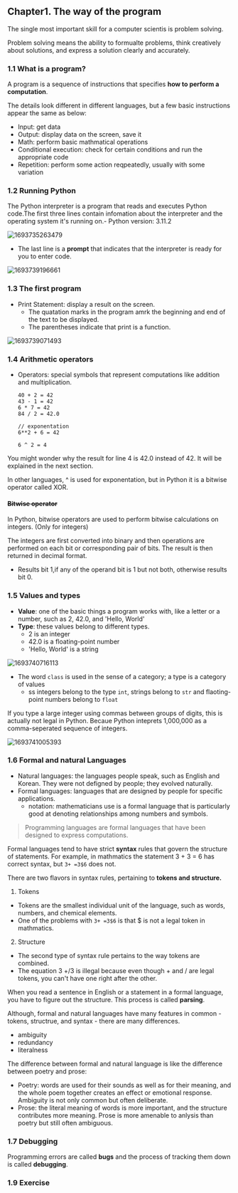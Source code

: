 ## Chapter1. The way of the program

The single most important skill for a computer scientis is problem solving.

Problem solving means the ability to formualte problems, think creatively about solutions, and express a solution clearly and accurately.

### 1.1 What is a program?

A program is a sequence of instructions that specifies **how to perform a computation**.

The details look different in different languages, but a few basic instructions appear the same as below:

- Input: get data
- Output: display data on the screen, save it
- Math: perform basic mathmatical operations
- Conditional execution: check for certain conditions and run the appropriate code
- Repetition: perform some action reqpeatedly, usually with some variation

### 1.2 Running Python

The Python interpreter is a program that reads and executes Python code.The first three lines contain infomation about the interpreter and the operating system it's running on.- Python version: 3.11.2

![1693735263479](image/ch1.the_way_of_the_program/1693735263479.png)

- The last line is a **prompt** that indicates that the interpreter is ready for you to enter code.

![1693739196661](image/ch1.the_way_of_the_program/1693739196661.png)

### 1.3 The first program

- Print Statement: display a result on the screen.
  - The quatation marks in the program amrk the beginning and end of the text to be displayed.
  - The parentheses indicate that print is a function.

![1693739071493](https://file+.vscode-resource.vscode-cdn.net/Users/minha/Documents/study/computer-science/thinkpython2/image/ch1.the_way_of_the_program/1693739071493.png)

### 1.4 Arithmetic operators

- Operators: special symbols that represent computations like addition and multiplication.

  ```
  40 + 2 = 42
  43 - 1 = 42
  6 * 7 = 42
  84 / 2 = 42.0

  // exponentation
  6**2 + 6 = 42

  6 ^ 2 = 4
  ```

You might wonder why the result for line 4 is 42.0 instead of 42. It will be explained in the next section.

In other languages, ^ is used for exponentation, but in Python it is a bitwise operator called XOR.

#### ~~Bitwise operator~~

In Python, bitwise operators are used to perform bitwise calculations on integers. (Only for integers)

The integers are first converted into binary and then operations are performed on each bit or corresponding pair of bits. The result is then returned in decimal format.

- Results bit 1,if any of the operand bit is 1 but not both, otherwise results bit 0.

### 1.5 Values and types

- **Value**: one of the basic things a program works with, like a letter or a number, such as 2, 42.0, and 'Hello, World'
- **Type**: these values belong to different types.
  - 2 is an integer
  - 42.0 is a floating-point number
  - 'Hello, World' is a string

![1693740716113](image/ch1.the_way_of_the_program/1693740716113.png)

- The word `class` is used in the sense of a category; a type is a category of values
  - ss integers belong to the type `int`, strings belong to `str` and flaoting-point numbers belong to `float`

If you type a large integer using commas between groups of digits, this is actually not legal in Python. Becaue Python inteprets 1,000,000 as a comma-seperated sequence of integers.

![1693741005393](image/ch1.the_way_of_the_program/1693741005393.png)

### 1.6 Formal and natural Languages

- Natural languages: the languages people speak, such as English and Korean. They were not defigned by people; they evolved naturally.
- Formal languages: languages that are designed by people for specific applications.
  - notation: mathematicians use is a formal language that is particularly good at denoting relationships among numbers and symbols.

> Programming languages are formal languages that have been designed to express computations.

Formal languages tend to have strict **syntax** rules that govern the structure of statements. For example, in mathmatics the statement 3 + 3 = 6 has correct syntax, but `3+ =3$6` does not.

There are two flavors in syntax rules, pertaining to **tokens and structure.**

1. Tokens

- Tokens are the smallest individual unit of the language, such as words, numbers, and chemical elements.
- One of the problems with `3+ =3$6` is that $ is not a legal token in mathmatics.

2. Structure

- The second type of syntax rule pertains to the way tokens are combined.
- The equation 3 +/3 is illegal because even though + and / are legal tokens, you can't have one right after the other.

When you read a sentence in English or a statement in a formal language, you have to figure out the structure. This process is called **parsing**.

Although, formal and natural languages have many features in common - tokens, structrue, and syntax - there are many differences.

- ambiguity
- redundancy
- literalness

The difference between formal and natural language is like the difference between poetry and prose:

- Poetry: words are used for their sounds as well as for their meaning, and the whole poem together creates an effect or emotional response. Ambiguity is not only common but often deliberate.
- Prose: the literal meaning of words is more important, and the structure contributes more meaning. Prose is more amenable to anlysis than poetry but still often ambiguous.

### 1.7 Debugging

Programming errors are called **bugs** and the process of tracking them down is called **debugging**.

### 1.9 Exercise
